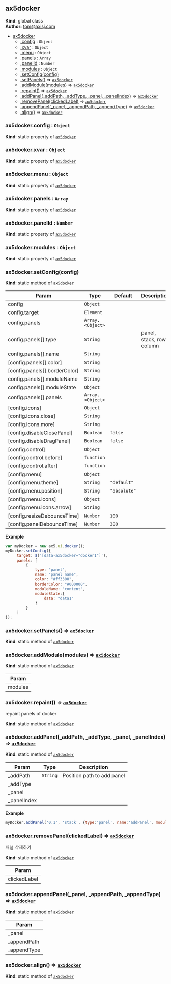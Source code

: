 <a name="ax5docker"></a>

## ax5docker
**Kind**: global class  
**Author:** tom@axisj.com  

* [ax5docker](#ax5docker)
    * [.config](#ax5docker.config) : <code>Object</code>
    * [.xvar](#ax5docker.xvar) : <code>Object</code>
    * [.menu](#ax5docker.menu) : <code>Object</code>
    * [.panels](#ax5docker.panels) : <code>Array</code>
    * [.panelId](#ax5docker.panelId) : <code>Number</code>
    * [.modules](#ax5docker.modules) : <code>Object</code>
    * [.setConfig(config)](#ax5docker.setConfig)
    * [.setPanels()](#ax5docker.setPanels) ⇒ <code>[ax5docker](#ax5docker)</code>
    * [.addModule(modules)](#ax5docker.addModule) ⇒ <code>[ax5docker](#ax5docker)</code>
    * [.repaint()](#ax5docker.repaint) ⇒ <code>[ax5docker](#ax5docker)</code>
    * [.addPanel(_addPath, _addType, _panel, _panelIndex)](#ax5docker.addPanel) ⇒ <code>[ax5docker](#ax5docker)</code>
    * [.removePanel(clickedLabel)](#ax5docker.removePanel) ⇒ <code>[ax5docker](#ax5docker)</code>
    * [.appendPanel(_panel, _appendPath, _appendType)](#ax5docker.appendPanel) ⇒ <code>[ax5docker](#ax5docker)</code>
    * [.align()](#ax5docker.align) ⇒ <code>[ax5docker](#ax5docker)</code>

<a name="ax5docker.config"></a>

### ax5docker.config : <code>Object</code>
**Kind**: static property of <code>[ax5docker](#ax5docker)</code>  
<a name="ax5docker.xvar"></a>

### ax5docker.xvar : <code>Object</code>
**Kind**: static property of <code>[ax5docker](#ax5docker)</code>  
<a name="ax5docker.menu"></a>

### ax5docker.menu : <code>Object</code>
**Kind**: static property of <code>[ax5docker](#ax5docker)</code>  
<a name="ax5docker.panels"></a>

### ax5docker.panels : <code>Array</code>
**Kind**: static property of <code>[ax5docker](#ax5docker)</code>  
<a name="ax5docker.panelId"></a>

### ax5docker.panelId : <code>Number</code>
**Kind**: static property of <code>[ax5docker](#ax5docker)</code>  
<a name="ax5docker.modules"></a>

### ax5docker.modules : <code>Object</code>
**Kind**: static property of <code>[ax5docker](#ax5docker)</code>  
<a name="ax5docker.setConfig"></a>

### ax5docker.setConfig(config)
**Kind**: static method of <code>[ax5docker](#ax5docker)</code>  

| Param | Type | Default | Description |
| --- | --- | --- | --- |
| config | <code>Object</code> |  |  |
| config.target | <code>Element</code> |  |  |
| config.panels | <code>Array.&lt;Object&gt;</code> |  |  |
| config.panels[].type | <code>String</code> |  | panel, stack, row, column |
| config.panels[].name | <code>String</code> |  |  |
| [config.panels[].color] | <code>String</code> |  |  |
| [config.panels[].borderColor] | <code>String</code> |  |  |
| config.panels[].moduleName | <code>String</code> |  |  |
| config.panels[].moduleState | <code>Object</code> |  |  |
| config.panels[].panels | <code>Array.&lt;Object&gt;</code> |  |  |
| [config.icons] | <code>Object</code> |  |  |
| [config.icons.close] | <code>String</code> |  |  |
| [config.icons.more] | <code>String</code> |  |  |
| [config.disableClosePanel] | <code>Boolean</code> | <code>false</code> |  |
| [config.disableDragPanel] | <code>Boolean</code> | <code>false</code> |  |
| [config.control] | <code>Object</code> |  |  |
| [config.control.before] | <code>function</code> |  |  |
| [config.control.after] | <code>function</code> |  |  |
| [config.menu] | <code>Object</code> |  |  |
| [config.menu.theme] | <code>String</code> | <code>&quot;default&quot;</code> |  |
| [config.menu.position] | <code>String</code> | <code>&quot;absolute&quot;</code> |  |
| [config.menu.icons] | <code>Object</code> |  |  |
| [config.menu.icons.arrow] | <code>String</code> |  |  |
| [config.resizeDebounceTime] | <code>Number</code> | <code>100</code> |  |
| [config.panelDebounceTime] | <code>Number</code> | <code>300</code> |  |

**Example**  
```js
var myDocker = new ax5.ui.docker();
myDocker.setConfig({
     target: $('[data-ax5docker="docker1"]'),
     panels: [
         {
             type: "panel",
             name: "panel name",
             color: "#ff3300",
             borderColor: "#000000",
             moduleName: "content",
             moduleState:{
                 data: "data1"
             }
         }
     ]
});
```
<a name="ax5docker.setPanels"></a>

### ax5docker.setPanels() ⇒ <code>[ax5docker](#ax5docker)</code>
**Kind**: static method of <code>[ax5docker](#ax5docker)</code>  
<a name="ax5docker.addModule"></a>

### ax5docker.addModule(modules) ⇒ <code>[ax5docker](#ax5docker)</code>
**Kind**: static method of <code>[ax5docker](#ax5docker)</code>  

| Param |
| --- |
| modules | 

<a name="ax5docker.repaint"></a>

### ax5docker.repaint() ⇒ <code>[ax5docker](#ax5docker)</code>
repaint panels of docker

**Kind**: static method of <code>[ax5docker](#ax5docker)</code>  
<a name="ax5docker.addPanel"></a>

### ax5docker.addPanel(_addPath, _addType, _panel, _panelIndex) ⇒ <code>[ax5docker](#ax5docker)</code>
**Kind**: static method of <code>[ax5docker](#ax5docker)</code>  

| Param | Type | Description |
| --- | --- | --- |
| _addPath | <code>String</code> | Position path to add panel |
| _addType |  |  |
| _panel |  |  |
| _panelIndex |  |  |

**Example**  
```js
myDocker.addPanel('0.1', 'stack', {type:'panel', name:'addPanel', moduleName: 'content'});

```
<a name="ax5docker.removePanel"></a>

### ax5docker.removePanel(clickedLabel) ⇒ <code>[ax5docker](#ax5docker)</code>
패널 삭제하기

**Kind**: static method of <code>[ax5docker](#ax5docker)</code>  

| Param |
| --- |
| clickedLabel | 

<a name="ax5docker.appendPanel"></a>

### ax5docker.appendPanel(_panel, _appendPath, _appendType) ⇒ <code>[ax5docker](#ax5docker)</code>
**Kind**: static method of <code>[ax5docker](#ax5docker)</code>  

| Param |
| --- |
| _panel | 
| _appendPath | 
| _appendType | 

<a name="ax5docker.align"></a>

### ax5docker.align() ⇒ <code>[ax5docker](#ax5docker)</code>
**Kind**: static method of <code>[ax5docker](#ax5docker)</code>  

